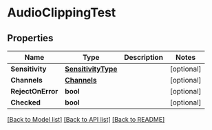 # AudioClippingTest

## Properties

Name | Type | Description | Notes
------------ | ------------- | ------------- | -------------
**Sensitivity** | [**SensitivityType**](sensitivity_type.md) |  | [optional] 
**Channels** | [**Channels**](channels.md) |  | [optional] 
**RejectOnError** | **bool** |  | [optional] 
**Checked** | **bool** |  | [optional] 

[[Back to Model list]](../README.md#documentation-for-models) [[Back to API list]](../README.md#documentation-for-api-endpoints) [[Back to README]](../README.md)


